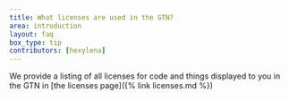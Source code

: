 ```yaml
---
title: What licenses are used in the GTN?
area: introduction
layout: faq
box_type: tip
contributors: [hexylena]
---
```


We provide a listing of all licenses for code and things displayed to you in the GTN in [the licenses page]({% link licenses.md %})
